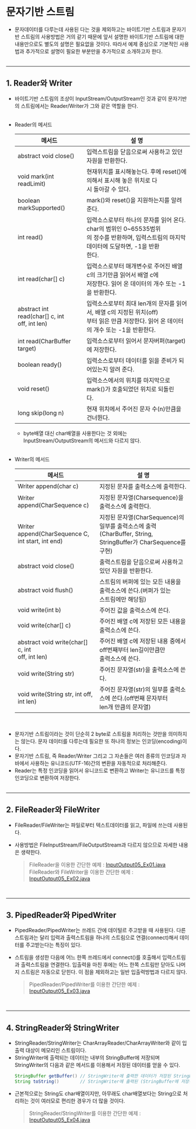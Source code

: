 # 문자기반 스트림
* 문자데이터를 다루는데 사용된 다는 것을 제외하고는 바이트기반 스트림과 문자기반 스트림의 사용방법은 거의 같기 때문에 앞서 설명한 바이트기반 스트림에 대한 내용만으로도 별도의 설명은 필요없을 것이다. 따라서 예제 중심으로 기본적인 사용법과 추가적으로 설명이 필요한 부분만을 추가적으로 소개하고자 한다.
<br><br>
---
## 1. Reader와 Writer
* 바이트기반 스트림의 조상이 InputStream/OutputStream인 것과 같이 문자기반의 스트림에서는 Reader/Writer가 그와 같은 역할을 한다.<br><br>
* Reader의 메서드

    | 메서드                                               | 설 명                                                                                            |
    |---------------------------------------------------|------------------------------------------------------------------------------------------------|
    | abstract void close()                             | 입력스트림을 닫음으로써 사용하고 있던 자원을 반환한다.                                                                 |
    | void mark(int readLimit)                          | 현재위치를 표시해놓는다. 후에 reset()에 의해서 표시해 놓은 위치로 다<br/>시 돌아갈 수 있다.                                     |
    | boolean markSupported()                           | mark()와 reset()을 지원하는지를 알려 준다.                                                                 |
    | int read()                                        | 입력소스로부터 하나의 문자를 읽어 온다. char의 범위인 0~65535범위<br/>의 정수를 반환하며, 입력스트림의 마지막 데이터에 도달하면, -1을 반환<br/>한다. |
    | int read(char[] c)                                | 입력소스로부터 매개변수로 주어진 배열 c의 크기만큼 읽어서 배열 c에<br/>저장한다. 읽어 온 데이터의 개수 또는 -1을 반환한다.                     |
    | abstract int read(char[] c, int<br/>off, int len) | 입력소스로부터 최대 len개의 문자를 읽어서, 배열 c의 지정된 위치(off)<br/>부터 읽은 만큼 저장한다. 읽어 온 데이터의 개수 또는 -1을 반환한다.       |
    | int read(CharBuffer target)                       | 입력소스로부터 읽어서 문자버퍼(target)에 저장한다.                                                                |
    | boolean ready()                                   | 입력소스로부터 데이터를 읽을 준비가 되어있는지 알려 준다.                                                               |
    | void reset()                                      | 입력소스에서의 위치를 마지막으로 mark()가 호출되었던 위치로 되돌린<br/>다.                                                 |
    | long skip(long n)                                 | 현재 위치에서 주어진 문자 수(n)만큼을 건너뛴다.                                                                   |

  + byte배열 대신 char배열을 사용한다는 것 외에는 InputStream/OutputStream의 메서드와 다르지 않다.<br><br>
* Writer의 메서드

    | 메서드                                                   | 설 명                                                                                          |
    |-------------------------------------------------------|----------------------------------------------------------------------------------------------|
    | Writer append(char c)                                 | 지정된 문자를 출력소스에 출력한다.                                                                          |
    | Writer append(CharSequence c)                         | 지정된 문자열(Charsequence)을 출력소스에 출력한다.                                                           |
    | Writer append(CharSequence C,<br/>int start, int end) | 지정된 문자열(CharSequence)의 일부를 출력소스에 출력<br/>(CharBuffer, String, StringBuffer가 CharSequence를 구현) |
    | abstract void close()                                 | 출력스트림을 닫음으로써 사용하고 있던 자원을 반환한다.                                                               |
    | abstract void flush()                                 | 스트림의 버퍼에 있는 모든 내용을 출력소스에 쓴다.(버퍼가 있는<br/>스트림에만 해당됨)                                           |
    | void write(int b)                                     | 주어진 값을 출력소스에 쓴다.                                                                             |
    | void write(char[] c)                                  | 주어진 배열 c에 저장된 모든 내용을 출력소스에 쓴다.                                                               |
    | abstract void write(char[] c, int<br/>off, int len)   | 주어진 배열 c에 저장된 내용 중에서 off번째부터 len길이만큼만<br/>출력소스에 쓴다.                                          |
    | void write(String str)                                | 주어진 문자열(str)을 출력소스에 쓴다.                                                                      |
    | void write(String str, int off, int len)              | 주어진 문자열(str)의 일부를 출력소스에 쓴다.(off번째 문자부터<br/>len개 만큼의 문자열)                                     |

<br>

* 문자기반 스트림이라는 것이 단순히 2 byte로 스트림을 처리하는 것만을 의미하지는 않는다. 문자 데이터를 다루는데 필요한 또 하나의 정보는 인코딩(encoding)이다.
* 문자기반 스트림, 즉 Reader/Writer 그리고 그 자손들은 여러 종류의 인코딩과 자바에서 사용하는 유니코드(UTF-16)간의 변환을 자동적으로 처리해준다.
* Reader는 특정 인코딩을 읽어서 유니코드로 변환하고 Writer는 유니코드를 특정 인코딩으로 변환하여 저장한다.
<br><br>
---
## 2. FileReader와 FileWriter
* FileReader/FileWriter는 파일로부터 텍스트데이터를 읽고, 파일에 쓰는데 사용된다.
* 사용방법은 FileInputStream/FileOutputStream과 다르지 않으므로 자세한 내용은 생략한다.

    > FileReader을 이용한 간단한 예제 : [InputOutput05_Ex01.java](./InputOutput05_Ex01.java)\
    > FileReader와 FileWriter을 이용한 간단한 예제 : [InputOutput05_Ex02.java](./InputOutput05_Ex02.java)

<br>

---

## 3. PipedReader와 PipedWriter
* PipedReader/PipedWriter는 쓰레드 간에 데이털르 주고받을 때 사용된다. 다른 스트림과는 달리 입력과 출력스트림을 하나의 스트림으로 연결(connect)해서 데이터를 주고받는다는 특징이 있다.
* 스트림을 생성한 다음에 어느 한쪽 쓰레드에서 connect()를 호출해서 입력스트림과 출력스트림을 연결한다. 입출력을 마친 후에는 어느 한쪽 스트림만 닫아도 나머지 스트림은 자동으로 닫힌다. 이 점을 제외하고는 일반 입출력방법과 다르지 않다.

    > PipedReader/PipedWriter를 이용한 간단한 예제 : [InputOutput05_Ex03.java](./InputOutput05_Ex03.java)

<br>

---

## 4. StringReader와 StringWriter
* StringReader/StringWriter는 CharArrayReader/CharArrayWriter와 같이 입출력 대상이 메모리인 스트림이다.
* StringWriter에 출력되는 데이터는 내부의 StringBuffer에 저장되며 StringWriter의 다음과 같은 메서드를 이용해서 저장된 데이터를 얻을 수 있다.
    ```java
    StringBuffer getBuffer() // StringWriter에 출력한 데이터가 저장된 StringBuffer를 반환한다.
    String toString()        // StringWriter에 출력된 (StringBuffer에 저장된) 문자열을 반환한다.
    ```
* 근본적으로는 String도 char배열이지만, 아무래도 char배열보다는 String으로 처리하는 것이 여러모로 편리한 경우가 더 많을 것이다.
    > StringReader/StringWriter를 이용한 간단한 예제 : [InputOutput05_Ex04.java](./InputOutput05_Ex04.java)